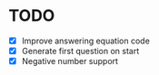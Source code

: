 # TODO

- [x] Improve answering equation code
- [x] Generate first question on start
- [x] Negative number support

